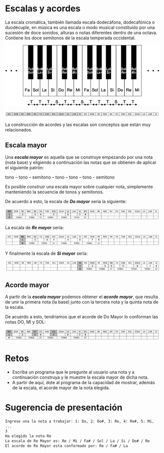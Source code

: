 # Escalas y acordes

La escala cromática, también llamada escala dodecáfona, dodecafónica o duodécuple, en música es una escala o modo musical constituido por una sucesión de doce sonidos, alturas o notas diferentes dentro de una octava. Contiene los doce semitonos de la escala temperada occidental.

![](../../imagenes/escalas001.png)

![](../../imagenes/escalas002.png)

La construcción de acordes y las escalas son conceptos que están muy relacionados.

## Escala mayor

Una ***escala mayor*** es aquella que se construye empezando por una nota (nota base) y eligiendo a continuación las notas que se obtienen de aplicar el siguiente patrón: 

tono – tono – semitono – tono – tono – tono - semitono

Es posible *construir* una escala mayor sobre cualquier nota, simplemente manteniendo la secuencia de tonos y semitonos. 

De acuerdo a esto, la escala de ***Do mayor*** sería la siguiente:

![](../../imagenes/escalas003.png)

La escala de ***Re mayor*** sería:

![](../../imagenes/escalas004.png)

Y finalmente la escala de ***Si mayor*** sería:

![](../../imagenes/escalas005.png)

## Acorde mayor

A partir de la ***escala mayor*** podemos obtener el ***acorde mayor***, que resulta de unir la primera nota (la base) junto con la tercera nota y la quinta nota de la escala. 

De acuerdo a esto, tendríamos que el acorde de Do Mayor lo conforman las notas DO, MI y SOL:

![](../../imagenes/escalas006.png)

# Retos

- Escriba un programa que le pregunte al usuario una nota y a continuación construya y le muestre la escala mayor de dicha nota.
- A partir de aquí, dote al programa de la capacidad de mostrar, además de la escala, el acorde mayor de la nota elegida.

# Sugerencia de presentación
```
Ingrese una la nota a trabajar: 1: Do, 2: Do#, 3: Re, 4: Re#, 5: Mi, ...
3
Ha elegido la nota Re
La escala de Re Mayor es: Re / Mi / Fa# / Sol / La / Si / Do# / Re
El acorde de Re Mayor esta conformado por: Re / Fa# / La
